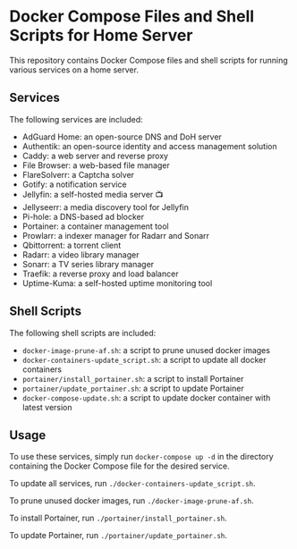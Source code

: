 # Docker Compose Files and Shell Scripts for Home Server

This repository contains Docker Compose files and shell scripts for running various services on a home server.

## Services

The following services are included:

- AdGuard Home: an open-source DNS and DoH server
- Authentik: an open-source identity and access management solution
- Caddy: a web server and reverse proxy
- File Browser: a web-based file manager
- FlareSolverr: a Captcha solver
- Gotify: a notification service
- Jellyfin: a self-hosted media server 📺
- Jellyseerr: a media discovery tool for Jellyfin 
- Pi-hole: a DNS-based ad blocker
- Portainer: a container management tool
- Prowlarr: a indexer manager for Radarr and Sonarr
- Qbittorrent: a torrent client
- Radarr: a video library manager
- Sonarr: a TV series library manager
- Traefik: a reverse proxy and load balancer
- Uptime-Kuma: a self-hosted uptime monitoring tool

## Shell Scripts

The following shell scripts are included:

- `docker-image-prune-af.sh`: a script to prune unused docker images
- `docker-containers-update_script.sh`: a script to update all docker containers
- `portainer/install_portainer.sh`: a script to install Portainer
- `portainer/update_portainer.sh`: a script to update Portainer
- `docker-compose-update.sh`: a script to update docker container with latest version

## Usage

To use these services, simply run `docker-compose up -d` in the directory containing the Docker Compose file for the desired service.

To update all services, run `./docker-containers-update_script.sh`.

To prune unused docker images, run `./docker-image-prune-af.sh`.

To install Portainer, run `./portainer/install_portainer.sh`.

To update Portainer, run `./portainer/update_portainer.sh`.

